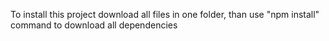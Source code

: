 To install this project download all files in one folder, than use "npm install" command to download all dependencies
